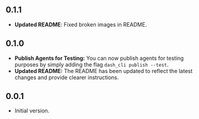 ## 0.1.1

* **Updated README**: Fixed broken images in README.

## 0.1.0

* **Publish Agents for Testing:** You can now publish agents for testing purposes by simply adding the flag `dash_cli publish --test`.
* **Updated README:** The README has been updated to reflect the latest changes and provide clearer instructions.

## 0.0.1

* Initial version.
